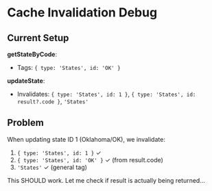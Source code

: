 # Cache Invalidation Debug

## Current Setup

**getStateByCode**:
- Tags: `{ type: 'States', id: 'OK' }`

**updateState**:
- Invalidates: `{ type: 'States', id: 1 }`, `{ type: 'States', id: result?.code }`, `'States'`

## Problem
When updating state ID 1 (Oklahoma/OK), we invalidate:
1. `{ type: 'States', id: 1 }` ✓
2. `{ type: 'States', id: 'OK' }` ✓ (from result.code)
3. `'States'` ✓ (general tag)

This SHOULD work. Let me check if result is actually being returned...
